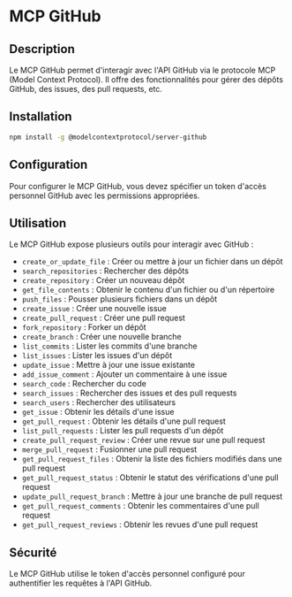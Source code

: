 # MCP GitHub

## Description
Le MCP GitHub permet d'interagir avec l'API GitHub via le protocole MCP (Model Context Protocol). Il offre des fonctionnalités pour gérer des dépôts GitHub, des issues, des pull requests, etc.

## Installation

```bash
npm install -g @modelcontextprotocol/server-github
```

## Configuration
Pour configurer le MCP GitHub, vous devez spécifier un token d'accès personnel GitHub avec les permissions appropriées.

## Utilisation
Le MCP GitHub expose plusieurs outils pour interagir avec GitHub :

- `create_or_update_file` : Créer ou mettre à jour un fichier dans un dépôt
- `search_repositories` : Rechercher des dépôts
- `create_repository` : Créer un nouveau dépôt
- `get_file_contents` : Obtenir le contenu d'un fichier ou d'un répertoire
- `push_files` : Pousser plusieurs fichiers dans un dépôt
- `create_issue` : Créer une nouvelle issue
- `create_pull_request` : Créer une pull request
- `fork_repository` : Forker un dépôt
- `create_branch` : Créer une nouvelle branche
- `list_commits` : Lister les commits d'une branche
- `list_issues` : Lister les issues d'un dépôt
- `update_issue` : Mettre à jour une issue existante
- `add_issue_comment` : Ajouter un commentaire à une issue
- `search_code` : Rechercher du code
- `search_issues` : Rechercher des issues et des pull requests
- `search_users` : Rechercher des utilisateurs
- `get_issue` : Obtenir les détails d'une issue
- `get_pull_request` : Obtenir les détails d'une pull request
- `list_pull_requests` : Lister les pull requests d'un dépôt
- `create_pull_request_review` : Créer une revue sur une pull request
- `merge_pull_request` : Fusionner une pull request
- `get_pull_request_files` : Obtenir la liste des fichiers modifiés dans une pull request
- `get_pull_request_status` : Obtenir le statut des vérifications d'une pull request
- `update_pull_request_branch` : Mettre à jour une branche de pull request
- `get_pull_request_comments` : Obtenir les commentaires d'une pull request
- `get_pull_request_reviews` : Obtenir les revues d'une pull request

## Sécurité
Le MCP GitHub utilise le token d'accès personnel configuré pour authentifier les requêtes à l'API GitHub.
